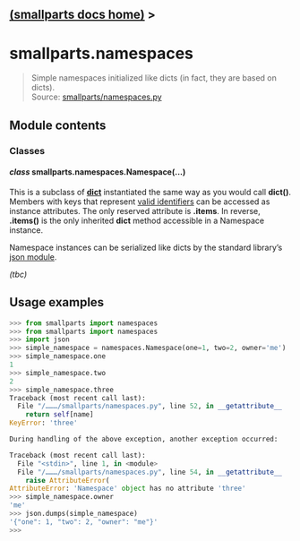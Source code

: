 [(smallparts docs home)](./) > 
----
# smallparts.namespaces

> Simple namespaces initialized like dicts (in fact, they are based on dicts).  
> Source: [smallparts/namespaces.py](https://github.com/blackstream-x/smallparts/blob/master/smallparts/namespaces.py)

## Module contents

### Classes

#### *class* smallparts.namespaces.**Namespace**(...)

This is a subclass of **[dict](https://docs.python.org/3/library/stdtypes.html#mapping-types-dict)**
instantiated the same way as you would call **dict()**.
Members with keys that represent
[valid identifiers](https://docs.python.org/3/reference/lexical_analysis.html#identifiers)
can be accessed as instance attributes. The only reserved attribute is **.items**.
In reverse, **.items()** is the only inherited **dict** method accessible in a
Namespace instance.

Namespace instances can be serialized like dicts by the
standard library’s [json module](https://docs.python.org/3/library/json.html).

_(tbc)_
 
## Usage examples

```python
>>> from smallparts import namespaces
>>> from smallparts import namespaces
>>> import json
>>> simple_namespace = namespaces.Namespace(one=1, two=2, owner='me')
>>> simple_namespace.one
1
>>> simple_namespace.two
2
>>> simple_namespace.three
Traceback (most recent call last):
  File "/………/smallparts/namespaces.py", line 52, in __getattribute__
    return self[name]
KeyError: 'three'

During handling of the above exception, another exception occurred:

Traceback (most recent call last):
  File "<stdin>", line 1, in <module>
  File "/………/smallparts/namespaces.py", line 54, in __getattribute__
    raise AttributeError(
AttributeError: 'Namespace' object has no attribute 'three'
>>> simple_namespace.owner
'me'
>>> json.dumps(simple_namespace)
'{"one": 1, "two": 2, "owner": "me"}'
>>> 
```

